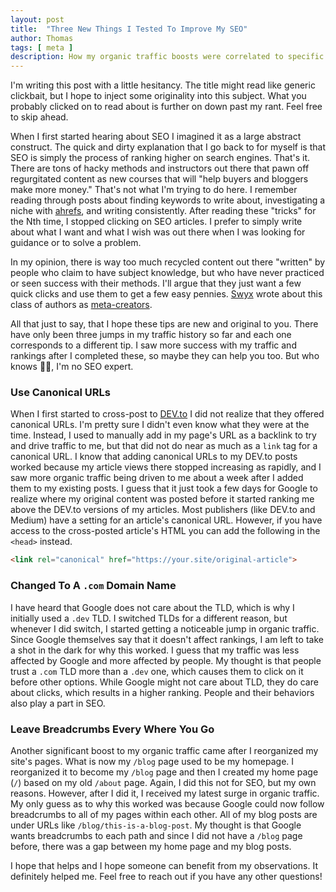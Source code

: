 ```yaml
---
layout: post
title:  "Three New Things I Tested To Improve My SEO"
author: Thomas
tags: [ meta ]
description: How my organic traffic boosts were correlated to specific actions
---
```


I'm writing this post with a little hesitancy. The title might read like generic clickbait, but I hope to inject some originality into this subject. What you probably clicked on to read about is further on down past my rant. Feel free to skip ahead.

When I first started hearing about SEO I imagined it as a large abstract construct. The quick and dirty explanation that I go back to for myself is that SEO is simply the process of ranking higher on search engines. That's it. There are tons of hacky methods and instructors out there that pawn off regurgitated content as new courses that will "help buyers and bloggers make more money." That's not what I'm trying to do here. I remember reading through posts about finding keywords to write about, investigating a niche with [ahrefs](https://ahrefs.com/), and writing consistently. After reading these "tricks" for the Nth time, I stopped clicking on SEO articles. I prefer to simply write about what I want and what I wish was out there when I was looking for guidance or to solve a problem.

In my opinion, there is way too much recycled content out there "written" by people who claim to have subject knowledge, but who have never practiced or seen success with their methods. I'll argue that they just want a few quick clicks and use them to get a few easy pennies. [Swyx](https://twitter.com/swyx) wrote about this class of authors as [meta-creators](https://www.swyx.io/meta-creator-ceiling/).

All that just to say, that I hope these tips are new and original to you. There have only been three jumps in my traffic history so far and each one corresponds to a different tip. I saw more success with my traffic and rankings after I completed these, so maybe they can help you too. But who knows 🤷‍♂️, I'm no SEO expert.

### Use Canonical URLs

When I first started to cross-post to [DEV.to](https://dev.to/thomasstep) I did not realize that they offered canonical URLs. I'm pretty sure I didn't even know what they were at the time. Instead, I used to manually add in my page's URL as a backlink to try and drive traffic to me, but that did not do near as much as a `link` tag for a canonical URL. I know that adding canonical URLs to my DEV.to posts worked because my article views there stopped increasing as rapidly, and I saw more organic traffic being driven to me about a week after I added them to my existing posts. I guess that it just took a few days for Google to realize where my original content was posted before it started ranking me above the DEV.to versions of my articles. Most publishers (like DEV.to and Medium) have a setting for an article's canonical URL. However, if you have access to the cross-posted article's HTML you can add the following in the `<head>` instead.

```html
<link rel="canonical" href="https://your.site/original-article">
```

### Changed To A `.com` Domain Name

I have heard that Google does not care about the TLD, which is why I initially used a `.dev` TLD. I switched TLDs for a different reason, but whenever I did switch, I started getting a noticeable jump in organic traffic. Since Google themselves say that it doesn't affect rankings, I am left to take a shot in the dark for why this worked. I guess that my traffic was less affected by Google and more affected by people. My thought is that people trust a `.com` TLD more than a `.dev` one, which causes them to click on it before other options. While Google might not care about TLD, they do care about clicks, which results in a higher ranking. People and their behaviors also play a part in SEO.

### Leave Breadcrumbs Every Where You Go

Another significant boost to my organic traffic came after I reorganized my site's pages. What is now my `/blog` page used to be my homepage. I reorganized it to become my `/blog` page and then I created my home page (`/`) based on my old `/about` page. Again, I did this not for SEO, but my own reasons. However, after I did it, I received my latest surge in organic traffic. My only guess as to why this worked was because Google could now follow breadcrumbs to all of my pages within each other. All of my blog posts are under URLs like `/blog/this-is-a-blog-post`. My thought is that Google wants breadcrumbs to each path and since I did not have a `/blog` page before, there was a gap between my home page and my blog posts.

I hope that helps and I hope someone can benefit from my observations. It definitely helped me. Feel free to reach out if you have any other questions!
